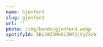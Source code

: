 ```yaml
---
name: Gjenferd
slug: gjenferd
url: ''
photo: /img/bands/gjenferd.webp
spotifyId: 5Bi28Z5Mo0iZHf2jVgISxW
---
```

